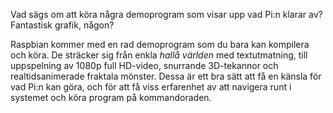 Vad sägs om att köra några demoprogram som visar upp vad Pi:n klarar av? Fantastisk grafik, någon?

Raspbian kommer med en rad demoprogram som du bara kan kompilera och köra. De sträcker sig från enkla *hallå världen* med textutmatning, till uppspelning av 1080p full HD-video, snurrande 3D-tekannor och realtidsanimerade fraktala mönster.
Dessa är ett bra sätt att få en känsla för vad Pi:n kan göra, och för att få viss erfarenhet av att navigera runt i systemet och köra program på kommandoraden.
